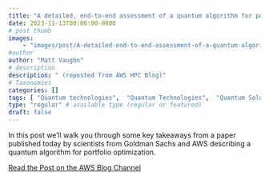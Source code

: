```yaml
---
title: "A detailed, end-to-end assessment of a quantum algorithm for portfolio optimization, released by Goldman Sachs and AWS"
date: 2023-11-13T00:00:00-0800
# post thumb
images:
    - "images/post/A-detailed-end-to-end-assessment-of-a-quantum-algorithm-for-portfolio-optimization-released-by-Goldman-Sachs-and-AWS-1120x630.png"
#author
author: "Matt Vaughn"
# description
description: " (reposted from AWS HPC Blog)"
# Taxonomies
categories: []
tags: [ "Quantum technologies",  "Quantum Technologies",  "Quantum Solutions Lab",  "hpcblog", ]
type: "regular" # available type (regular or featured)
draft: false
---
```


In this post we’ll walk you through some key takeaways from a paper published today by scientists from Goldman Sachs and AWS describing a quantum algorithm for portfolio optimization.

<a href="https://aws.amazon.com/blogs/quantum-computing/a-detailed-end-to-end-assessment-of-a-quantum-algorithm-for-portfolio-optimization-released-by-goldman-sachs-and-aws/" class="btn btn-primary btn-lg active" role="button" aria-pressed="true" style="margin-top: 8px;">Read the Post on the AWS Blog Channel</a>
